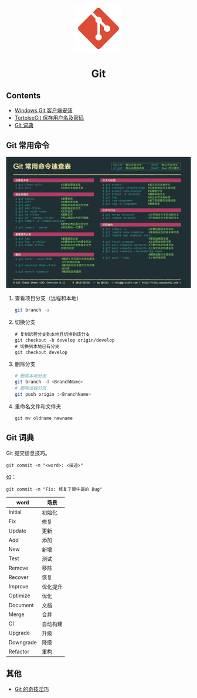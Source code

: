 <div align="center">
    <img src="./_images/git.png"><br>
    <h1>Git</h1>
</div>

## Contents

- [Windows Git 客户端安装](./Windows-Git-客户端安装.md)
- [TortoiseGit 保存用户名及密码](./TortoiseGit-保存用户名及密码.md)
- [Git 词典](#Git-词典)

## Git 常用命令

![Git 常用命令](./_images/git-shell.jpg)

1. 查看项目分支（远程和本地）

   ```bash
   git branch -a
   ```

2. 切换分支

   ```shell
   # 复制远程分支到本地且切换到该分支
   git checkout -b develop origin/develop
   # 切换到本地已有分支
   git checkout develop
   ```

3. 删除分支

   ```bash
   # 删除本地分支
   git branch -d <BranchName>
   # 删除远程分支
   git push origin :<BranchName>
   ```

4. 重命名文件和文件夹

   ```shell
   git mv oldname newname
   ```


## Git 词典

Git 提交信息技巧。

`git commit -m "<word>: <描述>"`

如：

`git commit -m "Fix: 修复了很牛逼的 Bug"`

| word | 场景 |
| ---- | ---- |
| Initial | 初始化 |
| Fix | 修复 |
| Update | 更新 |
| Add | 添加 |
| New | 新增 |
| Test | 测试 |
| Remove | 移除 |
| Recover | 恢复 |
| Improve | 优化提升 |
| Optimize | 优化 |
| Document | 文档 |
| Merge | 合并 |
| CI | 自动构建 |
| Upgrade | 升级 |
| Downgrade | 降级 |
| Refactor | 重构 |

## 其他

- [Git 的奇技淫巧](https://github.com/521xueweihan/git-tips)

